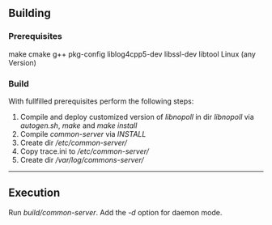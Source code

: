 ## Building ##

### Prerequisites ###
make
cmake
g++
pkg-config
liblog4cpp5-dev
libssl-dev
libtool
Linux (any Version)

### Build ###
With fullfilled prerequisites perform the following steps:
1. Compile and deploy customized version of *libnopoll* in dir *libnopoll* via *autogen.sh*, *make* and *make install*
2. Compile *common-server* via *INSTALL*
3. Create dir */etc/common-server/*
4. Copy trace.ini to */etc/common-server/*
5. Create dir */var/log/commons-server/*

---------------

## Execution ##
Run *build/common-server*. Add the *-d* option for daemon mode.
